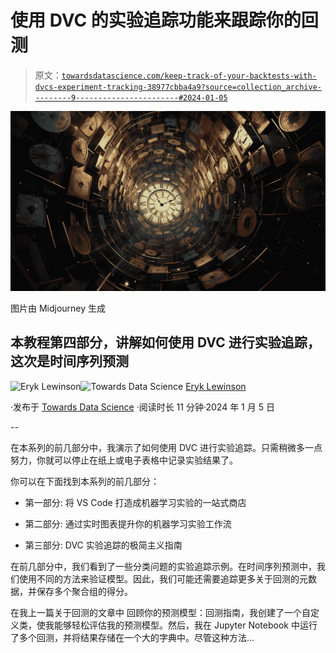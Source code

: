 # 使用 DVC 的实验追踪功能来跟踪你的回测

> 原文：[`towardsdatascience.com/keep-track-of-your-backtests-with-dvcs-experiment-tracking-38977cbba4a9?source=collection_archive---------9-----------------------#2024-01-05`](https://towardsdatascience.com/keep-track-of-your-backtests-with-dvcs-experiment-tracking-38977cbba4a9?source=collection_archive---------9-----------------------#2024-01-05)

![](img/12ce9be8dc77ba65759a2d4148e24f3a.png)

图片由 Midjourney 生成

## 本教程第四部分，讲解如何使用 DVC 进行实验追踪，这次是时间序列预测

[](https://eryk-lewinson.medium.com/?source=post_page---byline--38977cbba4a9--------------------------------)![Eryk Lewinson](https://eryk-lewinson.medium.com/?source=post_page---byline--38977cbba4a9--------------------------------)[](https://towardsdatascience.com/?source=post_page---byline--38977cbba4a9--------------------------------)![Towards Data Science](https://towardsdatascience.com/?source=post_page---byline--38977cbba4a9--------------------------------) [Eryk Lewinson](https://eryk-lewinson.medium.com/?source=post_page---byline--38977cbba4a9--------------------------------)

·发布于 [Towards Data Science](https://towardsdatascience.com/?source=post_page---byline--38977cbba4a9--------------------------------) ·阅读时长 11 分钟·2024 年 1 月 5 日

--

在本系列的前几部分中，我演示了如何使用 DVC 进行实验追踪。只需稍微多一点努力，你就可以停止在纸上或电子表格中记录实验结果了。

你可以在下面找到本系列的前几部分：

+   第一部分: 将 VS Code 打造成机器学习实验的一站式商店

+   第二部分: 通过实时图表提升你的机器学习实验工作流

+   第三部分: DVC 实验追踪的极简主义指南

在前几部分中，我们看到了一些分类问题的实验追踪示例。在时间序列预测中，我们使用不同的方法来验证模型。因此，我们可能还需要追踪更多关于回测的元数据，并保存多个聚合组的得分。

在我上一篇关于回测的文章中 回顾你的预测模型：回测指南，我创建了一个自定义类，使我能够轻松评估我的预测模型。然后，我在 Jupyter Notebook 中运行了多个回测，并将结果存储在一个大的字典中。尽管这种方法…
